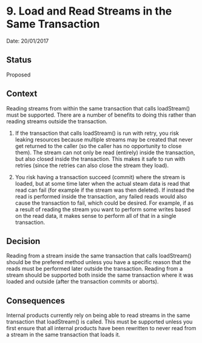# 9. Load and Read Streams in the Same Transaction

Date: 20/01/2017

## Status

Proposed

## Context

Reading streams from within the same transaction that calls loadStream() must
be supported. There are a number of benefits to doing this rather than reading
streams outside the transaction.

1. If the transaction that calls loadStream() is run with retry, you risk
   leaking resources because multiple streams may be created that never get
   returned to the caller (so the caller has no opportunity to close them).
   The stream can not only be read (entirely) inside the transaction, but
   also closed inside the transaction. This makes it safe to run with retries
   (since the retries can also close the stream they load).

2. You risk having a transaction succeed (commit) where the stream is loaded,
   but at some time later when the actual steam data is read that read can
   fail (for example if the stream was then deleted). If instead the read is
   performed inside the transaction, any failed reads would also cause the
   transaction to fail, which could be desired. For example, if as a result
   of reading the stream you want to perform some writes based on the read
   data, it makes sense to perform all of that in a single transaction.

## Decision

Reading from a stream inside the same transaction that calls loadStream()
should be the prefered method unless you have a specific reason that the reads
must be performed later outside the transaction. Reading from a stream should
be supported both inside the same transaction where it was loaded and outside
(after the transaction commits or aborts).


## Consequences

Internal products currently rely on being able to read streams in the same
transaction that loadStream() is called. This must be supported unless you
first ensure that all internal products have been rewritten to never read
from a stream in the same transaction that loads it.
